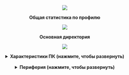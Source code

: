 <p align="center">
<picture>
<source 
  srcset="https://readme-typing-svg.herokuapp.com?font=Fira+Code&pause=1000&color=F7B549&center=true&vCenter=true&width=435&lines=%D0%94%D0%BE%D0%B1%D1%80%D0%BE+%D0%BF%D0%BE%D0%B6%D0%B0%D0%BB%D0%BE%D0%B2%D0%B0%D1%82%D1%8C+%D0%B2+%D0%BC%D0%BE%D0%B9+%D0%BF%D1%80%D0%BE%D1%84%D0%B8%D0%BB%D1%8C"
/>
  <img src="https://github-readme-stats.vercel.app/api?username=AleksandrSedelnikov&show_icons=true" />
</picture>
</p>
<!---<p align="center"><B> Изучаемые языки программирования</B> </p>
<p align="center">
<picture>
<source 
  srcset="https://img.shields.io/badge/python-3670A0?style=for-the-badge&logo=python&logoColor=ffdd54"
/>
  <img src="https://github-readme-stats.vercel.app/api?username=AleksandrSedelnikov&show_icons=true" />
</picture>
</p>
<p align="center">
<picture>
<source 
  srcset="https://img.shields.io/badge/shell_script-%23121011.svg?style=for-the-badge&logo=gnu-bash&logoColor=white"
/>
  <img src="https://github-readme-stats.vercel.app/api?username=AleksandrSedelnikov&show_icons=true" />
</picture>
</p>
<p align="center">
<picture>
<source 
  srcset="https://img.shields.io/badge/c++-%2300599C.svg?style=for-the-badge&logo=c%2B%2B&logoColor=white"
/>
  <img src="https://github-readme-stats.vercel.app/api?username=AleksandrSedelnikov&show_icons=true" />
</picture>
</p>!--->
<p align="center"> <B>Общая статистика по профилю</B> </p>
<p align="center">
<picture>
<source 
  srcset="https://github-readme-stats.vercel.app/api/top-langs/?username=AleksandrSedelnikov&layout=compact&theme=github_dark"
  media="(prefers-color-scheme: dark)"
/>
<source
  srcset="https://github-readme-stats.vercel.app/api/top-langs/?username=AleksandrSedelnikov&layout=compact&theme=default)"
  media="(prefers-color-scheme: light), (prefers-color-scheme: no-preference)"
/>
<img src="https://github-readme-stats.vercel.app/api?username=AleksandrSedelnikov&show_icons=true" />
</picture>
</p>
<p align="center"> <B>Основная директория</B> </p>
<p align="center">
<picture>
<source 
  srcset="https://github-readme-stats.vercel.app/api/pin/?username=AleksandrSedelnikov&repo=Study&theme=github_dark"
/>
<img src="https://github-readme-stats.vercel.app/api?username=AleksandrSedelnikov&show_icons=true" />
</picture>
</p>
<details align="center">
  <summary><B>Характеристики ПК (нажмите, чтобы развернуть)</B></summary>
  <br>
  <p align="center"> <B>Корпус/Case</B> - Cougar Duoface RGB White</p>
  <p align="center"> <B>Блок питания/Power Supply</B> - DEEPCOOL PK750D 750W 80+ Bronze</p>
  <p align="center"> <B>Центральный процессор/CPU</B> - AMD Ryzen 5 5500 (low OC 4350 MHz)</p>
  <p align="center"> <B>Процессорный кулер/CPU cooler</B> - ID-Cooling SE-224-XTS ARGB WHITE</p>
  <p align="center"> <B>Видеокарта/GPU</B> - NVIDIA RTX 4060 (KFA2 X White) (low OC +141 MHz GPU and +200 MHz VM)</p>
  <p align="center"> <B>Оперативная память/RAM</B> - 4x8 GB [32 GB] (ADATA XPG GAMMIX D10 3200 MHz 16-20-20-38 CR1)</p>
  <p align="center"> <B>Материнская плата/MotherBoard</B> - ASRock B550M Pro4 (PCIe 4.0)</p>
  <p align="center"> <B>SSD NVME</B> (C:) - HP EX900 Plus M.2 512GB</p>
  <p align="center"> <B>HDD SATA3</B> (D:) - WD Blue 1TB</p>
  <p align="center"> <B>SSD SATA3</B> (E:) - Kingston A400 120GB</p>
</details>
<br>
<details align="center">
  <summary><B>Периферия (нажмите, чтобы развернуть)</B></summary>
  <br>
  <p align="center"> <B>Клавиатура</B> - Zet Gaming TKL (white)</p>
  <p align="center"> <B>Мышь</B> - ARDOR GAMING Immortality PRO Wireless (19000 dpi) (white)</p>
  <p align="center"> <B>Наушники</B> - Fifine H6 (black)</p>
</details>
